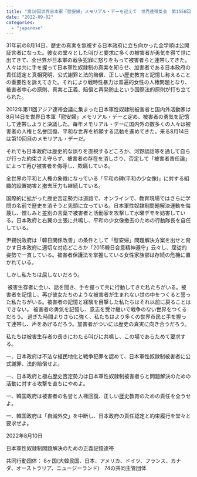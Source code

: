 ```yaml
---
title: "第10回世界日本軍「慰安婦」メモリアル・デーを迎えて　世界連帯集会　第1556回　日本軍性奴隷制問題解決のための定期水曜デモ　声明書"
date: "2022-09-02"
categories: 
  - "japanese"
---
```


31年前の8月14日、歴史の真実を無視する日本政府に立ち向かった金学順は公開証言者になった。彼女の堂々とした叫びと要求に多くの被害者が勇気を得て世に出てきて、全世界が日本軍の戦争犯罪に怒りをもって被害者らと連帯してきた。人々は共に手を握って日本軍性奴隷制の真実を知らせ、加害者である日本政府の責任認定と真相究明、公式謝罪と法的賠償、正しい歴史教育と記憶し称えることの重要性を訴えてきた。それにより戦時性暴力は普遍的女性の人権問題となり、被害者中心の原則、真実と正義、賠償と再発防止という国際法的原則が打ち立てられた。

2012年第11回アジア連帯会議に集まった日本軍性奴隷制被害者と国内外活動家は8月14日を世界日本軍「慰安婦」メモリアル・デーと定め、被害者の勇気を記憶して連帯しようと決議した。毎年メモリアル・デーに国内外の数多くの人々は被害者の人権と名誉回復、平和な世界を祈願する活動を進めてきた。来る8月14日は第10回目のメモリアル・デーだ。

それでも日本政府は歴史的な誤りを直視するどころか、河野談話等を通して自らが行った約束さえ守らず、被害者の存在を消しさり、否定して「被害者責任論」によって再び被害者を侮辱し、欺瞞している。

全世界の平和と人権の象徴になっている「平和の碑(平和の少女像)」に対する組織的設置妨害と撤去圧力も継続している。

国際的に拡がった歴史否定勢力は道路で、オンラインで、教育現場ではさらに学問の名前で歴史を消そうと先頭に立っている。日本軍性奴隷制問題解決運動を侮蔑し、憎しみと差別の言葉で被害者と活動家を攻撃して水曜デモを妨害している。日本政府と右翼の主張に共鳴し、平和の少女像撤去のための行動隊長を自任している。

尹錫悦政府は「韓日関係改善」の条件として「慰安婦」問題解決方案を出せと脅かす日本政府に適切な対応どころか「2015韓日合意精神遵守」云々し、屈従的姿勢で一貫している。被害者保護法を掌握している女性家族部は存続の危機に置かれている。

しかし私たちは屈しないだろう。

 被害生存者に会い、話を聞き、手を握って共に行動してきた私たちがいる。被害者を記憶し、再び彼女たちのような被害者が生まれない世の中をつくると誓った私たちがいる。被害者の記憶と経験を目撃した私たちはそれ以前に戻ることはできない。 被害者の勇気を記憶し、意志を受け継いで戦争のない世界をつくるだろう。 過ぎた時間よりさらに強く、私たちはより多くの世界市民と手を握って連帯し、声をあげるだろう。加害者がついには歴史の真実に向き合うだろう。

私たちは被害生存者の長きにわたる叫びに共鳴し、この場であらためて要求する。

一、日本政府は不法な植民地化と戦争犯罪を認めて、日本軍性奴隷制被害者に公式謝罪、法的賠償せよ。

一、日本政府と極右歴史否定勢力は日本軍性奴隷制被害者らと問題解決のための活動に対する攻撃を直ちにやめよ。

一、韓国政府は被害者の名誉と人権回復、正しい歴史教育のための責任を全うせよ。

一、韓国政府は「自滅外交」を中断し、日本政府の責任認定と約束履行を堂々と要求せよ。

2022年8月10日

日本軍性奴隷制問題解決のための正義記憶連帯

共同行動団体： 8ヶ国(大韓民国、日本、アメリカ、ドイツ、フランス、カナダ、オーストラリア、ニュージーランド)　74の共同主管団体
